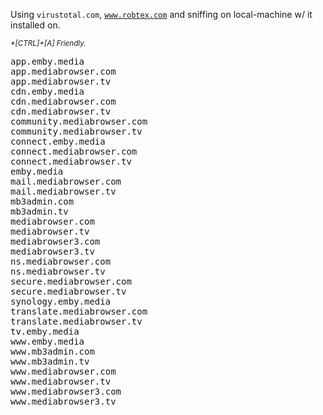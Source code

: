 Using <code>virustotal.com</code>, <code>www.robtex.com</code> and sniffing on local-machine w/ it installed on.
<!--more-->


<sup><em>*[CTRL]+[A] Friendly.</em></sup>
<pre>
app.emby.media
app.mediabrowser.com
app.mediabrowser.tv
cdn.emby.media
cdn.mediabrowser.com
cdn.mediabrowser.tv
community.mediabrowser.com
community.mediabrowser.tv
connect.emby.media
connect.mediabrowser.com
connect.mediabrowser.tv
emby.media
mail.mediabrowser.com
mail.mediabrowser.tv
mb3admin.com
mb3admin.tv
mediabrowser.com
mediabrowser.tv
mediabrowser3.com
mediabrowser3.tv
ns.mediabrowser.com
ns.mediabrowser.tv
secure.mediabrowser.com
secure.mediabrowser.tv
synology.emby.media
translate.mediabrowser.com
translate.mediabrowser.tv
tv.emby.media
www.emby.media
www.mb3admin.com
www.mb3admin.tv
www.mediabrowser.com
www.mediabrowser.tv
www.mediabrowser3.com
www.mediabrowser3.tv
</pre>